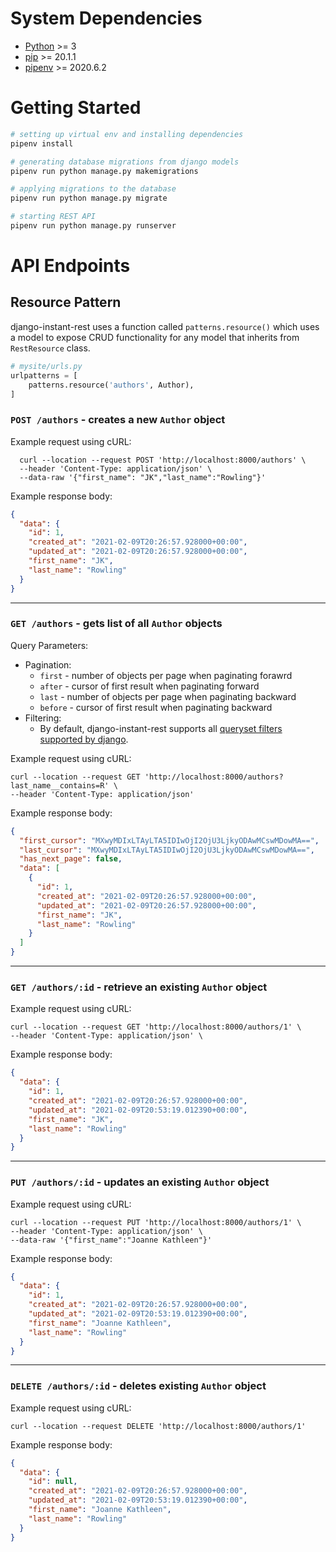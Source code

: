 # System Dependencies

- [Python](https://www.python.org/downloads/) >= 3 
- [pip]() >= 20.1.1
- [pipenv](https://pipenv.pypa.io/en/latest/) >= 2020.6.2

# Getting Started
```sh
# setting up virtual env and installing dependencies
pipenv install

# generating database migrations from django models
pipenv run python manage.py makemigrations

# applying migrations to the database
pipenv run python manage.py migrate

# starting REST API
pipenv run python manage.py runserver
```
# API Endpoints
## Resource Pattern
django-instant-rest uses a function called `patterns.resource()` which uses a model to expose CRUD functionality for any model that inherits from `RestResource` class.
```py
# mysite/urls.py
urlpatterns = [
    patterns.resource('authors', Author),
]
```
### `POST /authors` - creates a new `Author` object
Example request using cURL:
```
  curl --location --request POST 'http://localhost:8000/authors' \
  --header 'Content-Type: application/json' \
  --data-raw '{"first_name": "JK","last_name":"Rowling"}'
```
Example response body:
```JSON
{
  "data": {
    "id": 1,
    "created_at": "2021-02-09T20:26:57.928000+00:00",
    "updated_at": "2021-02-09T20:26:57.928000+00:00",
    "first_name": "JK",
    "last_name": "Rowling"
  }
}
```
---
### `GET /authors` - gets list of all `Author` objects
Query Parameters: 
- Pagination:
  - `first` - number of objects per page when paginating forawrd
  - `after` - cursor of first result when paginating forward
  - `last` - number of objects per page when paginating backward
  - `before` - cursor of first result when paginating backward
- Filtering:
  - By default, django-instant-rest supports all [queryset filters supported by django](https://docs.djangoproject.com/en/3.1/topics/db/queries/#retrieving-specific-objects-with-filters).

Example request using cURL:
  ```
  curl --location --request GET 'http://localhost:8000/authors?last_name__contains=R' \
  --header 'Content-Type: application/json'
  ```
Example response body:
  ```JSON
  {
    "first_cursor": "MXwyMDIxLTAyLTA5IDIwOjI2OjU3LjkyODAwMCswMDowMA==",
    "last_cursor": "MXwyMDIxLTAyLTA5IDIwOjI2OjU3LjkyODAwMCswMDowMA==",
    "has_next_page": false,
    "data": [
      {
        "id": 1,
        "created_at": "2021-02-09T20:26:57.928000+00:00",
        "updated_at": "2021-02-09T20:26:57.928000+00:00",
        "first_name": "JK",
        "last_name": "Rowling"
      }
    ]
  }
  ```
---
### `GET /authors/:id` - retrieve an existing `Author` object
Example request using cURL:
  ```
  curl --location --request GET 'http://localhost:8000/authors/1' \
  --header 'Content-Type: application/json' \
  ```
Example response body:
```JSON
{
  "data": {
    "id": 1,
    "created_at": "2021-02-09T20:26:57.928000+00:00",
    "updated_at": "2021-02-09T20:53:19.012390+00:00",
    "first_name": "JK",
    "last_name": "Rowling"
  }
}
```
---
### `PUT /authors/:id` - updates an existing `Author` object
Example request using cURL:
  ```
  curl --location --request PUT 'http://localhost:8000/authors/1' \
  --header 'Content-Type: application/json' \
  --data-raw '{"first_name":"Joanne Kathleen"}'
  ```
Example response body:
```JSON
{
  "data": {
    "id": 1,
    "created_at": "2021-02-09T20:26:57.928000+00:00",
    "updated_at": "2021-02-09T20:53:19.012390+00:00",
    "first_name": "Joanne Kathleen",
    "last_name": "Rowling"
  }
}
```
---
### `DELETE /authors/:id` - deletes existing `Author` object
Example request using cURL:
```
curl --location --request DELETE 'http://localhost:8000/authors/1'
```
Example response body:
```JSON
{
  "data": {
    "id": null,
    "created_at": "2021-02-09T20:26:57.928000+00:00",
    "updated_at": "2021-02-09T20:53:19.012390+00:00",
    "first_name": "Joanne Kathleen",
    "last_name": "Rowling"
  }
}
```